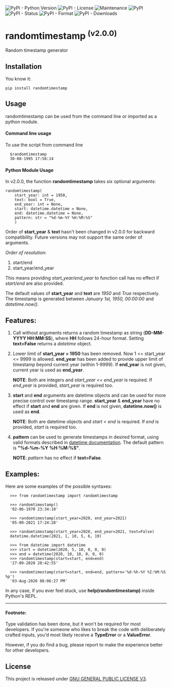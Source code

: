 ![PyPI - Python Version](https://img.shields.io/pypi/pyversions/randomtimestamp?label=Python) ![PyPI - License](https://img.shields.io/pypi/l/randomtimestamp?label=License&color=red) ![Maintenance](https://img.shields.io/maintenance/yes/2022?label=Maintained) ![PyPI](https://img.shields.io/pypi/v/randomtimestamp?label=PyPi) ![PyPI - Status](https://img.shields.io/pypi/status/randomtimestamp?label=Status) ![PyPI - Format](https://img.shields.io/pypi/format/randomtimestamp?label=Format) ![PyPI - Downloads](https://img.shields.io/pypi/dm/randomtimestamp?label=Downloads&color=yellow) 

# randomtimestamp <sup> (v2.0.0)</sup>
Random timestamp generator
## Installation
You know it:
```
pip install randomtimestamp
```
## Usage
randomtimestamp can be used from the command line or imported as a python module.

#### Command line usage
To use the script from command line
```
  $randomtimestamp
  30-08-1995 17:58:14
```

#### Python Module Usage

In v2.0.0, the function **randomtimestamp** takes six optional arguments:
```
randomtimestamp(
    start_year: int = 1950,
    text: bool = True,
    end_year: int = None,
    start: datetime.datetime = None,
    end: datetime.datetime = None,
    pattern: str = "%d-%m-%Y %H:%M:%S"
    )
```
Order of **start_year** & **text** hasn't been changed in v2.0.0 for backward compatibility. Future versions may not support the same order of arguments.

*Order of resolution:*
1. start/end
2. start_year/end_year

This means providing *start_year/end_year* to function call has no effect if *start/end* are also provided.

The default values of **start_year** and **text** are *1950* and *True* respectively.
The timestamp is generated between *January 1st, 1950, 00:00:00* and *datetime.now()*.


## Features:
1. Call without arguments returns a random timestamp as string (**DD-MM-YYYY HH:MM:SS**), where **HH** follows 24-hour format. Setting **text=False** returns a *datetime* object.
2. Lower limit of **start_year = 1950** has been removed. Now 1 <= start_year <= 9999 is allowed. **end_year** has been added to provide upper limit of timestamp beyond current year (within 1-9999). If **end_year** is not given, current year is used as **end_year**. 

	**NOTE**: Both are integers and *start_year <= end_year* is required. If *end_year* is provided, *start_year* is required too.

3. **start** and **end** arguments are datetime objects and can be used for more precise control over timestamp range. **start_year** & **end_year** have no effect if **start** and **end** are given. If **end** is not given, **datetime.now()** is used as **end**.

    **NOTE**: Both are datetime objects and *start < end* is required. If *end* is provided, *start* is required too.

4. **pattern** can be used to generate timestamps in desired format, using valid formats described in [datetime documentation](https://docs.python.org/3/library/datetime.html#strftime-and-strptime-format-codes). The default pattern is **"%d-%m-%Y %H:%M:%S"**.

	**NOTE**: *pattern* has no effect if **text=False**.



## Examples:
Here are some examples of the possible syntaxes:
```
  >>> from randomtimestamp import randomtimestamp

  >>> randomtimestamp()
  '02-06-1970 23:34:10'

  >>> randomtimestamp(start_year=2020, end_year=2021)
  '05-09-2021 17:24:28'

  >>> randomtimestamp(start_year=2020, end_year=2021, text=False)
  datetime.datetime(2021, 1, 10, 5, 6, 19)

  >>> from datetime import datetime
  >>> start = datetime(2020, 5, 10, 0, 0, 0)
  >>> end = datetime(2020, 10, 10, 0, 0, 0)
  >>> randomtimestamp(start=start, end=end)
  '27-09-2020 20:42:55'
  
  >>> randomtimestamp(start=start, end=end, pattern='%d-%h-%Y %I:%M:%S %p')
  '03-Aug-2020 08:06:27 PM'
```
In any case, if you ever feel stuck, use **help(randomtimestamp)** inside Python's REPL. 

---

#### Footnote:
Type validation has been done, but it won't be required for most developers. If you're someone who likes to break the code with deliberately crafted inputs, you'd most likely receive a **TypeError** or a **ValueError**.

However, if you do find a bug, please report to make the experience better for other developers.


## License
This project is released under [GNU GENERAL PUBLIC LICENSE V3](https://www.gnu.org/licenses/gpl-3.0.en.html).
